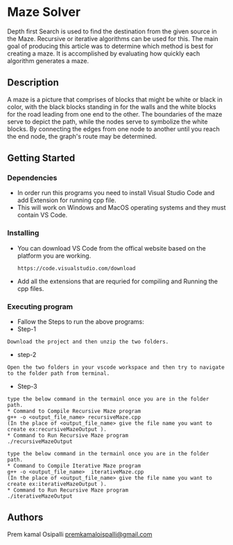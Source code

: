 # Maze Solver

Depth first Search is used to find the destination from the given source in the Maze. Recursive or iterative algorithms can be used for this. 
The main goal of producing this article was to determine which method is best for creating a maze. 
It is accomplished by evaluating how quickly each algorithm generates a maze.

## Description

A maze is a picture that comprises of blocks that might be white or black in color, with the black blocks standing in for the walls and the white
blocks for the road leading from one end to the other. The boundaries of the maze serve to depict the path, while the nodes serve to symbolize the
white blocks. By connecting the edges from one node to another until you reach the end node, the graph's route may be determined.

## Getting Started

### Dependencies

* In order run this programs you need to install Visual Studio Code and add Extension for running cpp file.
* This will work on Windows and MacOS operating systems and they must contain VS Code.

### Installing

* You can download VS Code from the offical website based on the platform you are working.
  ```
  https://code.visualstudio.com/download
  ```
* Add all the extensions that are requried for compiling and Running the cpp files.

### Executing program

* Fallow the Steps to run the above programs:
* Step-1
```
Download the project and then unzip the two folders.
```
* step-2
```
Open the two folders in your vscode workspace and then try to navigate to the folder path from terminal.
```
* Step-3
```
type the below command in the termainl once you are in the folder path.
* Command to Compile Recursive Maze program
g++ -o <output_file_name> recursiveMaze.cpp
(In the place of <output_file_name> give the file name you want to create ex:recursiveMazeOutput ).
* Command to Run Recursive Maze program
./recursiveMazeOutput 
```
```
type the below command in the termainl once you are in the folder path.
* Command to Compile Iterative Maze program
g++ -o <output_file_name>  iterativeMaze.cpp 
(In the place of <output_file_name> give the file name you want to create ex:iterativeMazeOutput ).
* Command to Run Recursive Maze program
./iterativeMazeOutput 
```

## Authors

Prem kamal Osipalli
premkamaloispalli@gmail.com
